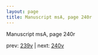 ```yaml
---
layout: page
title: Manuscript msA, page 240r
---
```


Manuscript msA, page 240r

prev:  [239v](../239v) | next:  [240v](../240v)